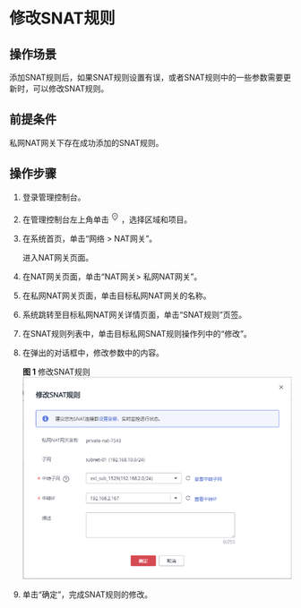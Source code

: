 # 修改SNAT规则<a name="nat_privatesnat_0003"></a>

## 操作场景<a name="section44788855152716"></a>

添加SNAT规则后，如果SNAT规则设置有误，或者SNAT规则中的一些参数需要更新时，可以修改SNAT规则。

## 前提条件<a name="section45365749152921"></a>

私网NAT网关下存在成功添加的SNAT规则。

## 操作步骤<a name="section30069985153038"></a>

1.  登录管理控制台。
2.  在管理控制台左上角单击![](figures/icon-region.png)，选择区域和项目。
3.  在系统首页，单击“网络  \> NAT网关”。

    进入NAT网关页面。

4.  在NAT网关页面，单击“NAT网关\> 私网NAT网关”。

1.  在私网NAT网关页面，单击目标私网NAT网关的名称。
2.  系统跳转至目标私网NAT网关详情页面，单击“SNAT规则”页签。
3.  在SNAT规则列表中，单击目标私网SNAT规则操作列中的“修改”。
4.  在弹出的对话框中，修改参数中的内容。

    **图 1**  修改SNAT规则<a name="fig16395246182413"></a>  
    ![](figures/修改SNAT规则.png "修改SNAT规则")

5.  单击“确定”，完成SNAT规则的修改。

